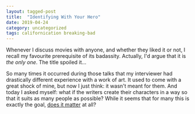 ```yaml
---
layout: tagged-post
title:  "Identifying With Your Hero"
date: 2019-04-24
category: uncategorized
tags: californication breaking-bad
---
```

Whenever I discuss movies with anyone, and whether they liked it or not, I recall my favourite prerequisite of its badassity.  Actually, I'd argue that it is _the only one_.  The title spoiled it...

So many times it occurred during those talks that my interviewer had drastically different experience with a work of art.  It used to come with a great shock of mine, but now I just think: it wasn't meant for them.  And today I asked myself: what if the writers create their characters in a way so that it suits as many people as possible?  While it seems that for many this is exactly the goal, [does it matter](https://itdoesnotmatter.github.io/) at all?
